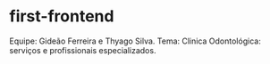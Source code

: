 # first-frontend
Equipe: Gideão Ferreira e Thyago Silva.
Tema: Clinica Odontológica: serviços e profissionais especializados.
